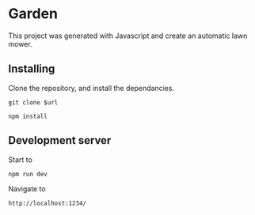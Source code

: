 # Garden

This project was generated with Javascript and create an automatic lawn mower.

## Installing

Clone the repository, and install the dependancies.

`git clone $url`

`npm install`

## Development server

Start to

`npm run dev`

Navigate to

`http://localhost:1234/`
